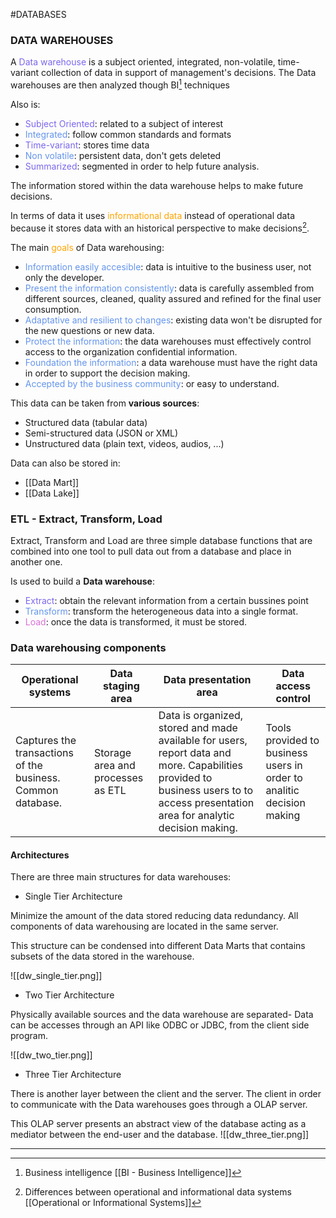 #DATABASES 

### DATA WAREHOUSES

A <span style="color:MediumSlateBlue;">Data warehouse</span> is a subject oriented, integrated, non-volatile, time-variant collection of data in support of management's decisions. 
The Data warehouses are then analyzed though BI[^2] techniques

Also is: 
* <span style="color:MediumSlateBlue;">Subject Oriented</span>: related to a subject of interest
* <span style="color:CornflowerBlue;">Integrated</span>: follow common standards and formats
* <span style="color:MediumSlateBlue;">Time-variant</span>: stores time data
* <span style="color:CornflowerBlue;">Non volatile</span>: persistent data, don't gets deleted
* <span style="color:MediumSlateBlue;">Summarized</span>: segmented in order to help future analysis. 

The information stored within the data warehouse helps to make future decisions. 

In terms of data it uses <span style="color:orange;">informational data</span> instead of operational data because it stores data with an historical perspective to make decisions[^1]. 

The main <span style="color:orange;">goals</span> of Data warehousing: 

* <span style="color:CornflowerBlue;">Information easily accesible</span>: data is intuitive to the business user, not only the developer. 
* <span style="color:CornflowerBlue;">Present the information consistently</span>: data is carefully assembled from different sources, cleaned, quality assured and refined for the final user consumption. 
* <span style="color:CornflowerBlue;">Adaptative and resilient to changes</span>: existing data won't be disrupted for the new questions or new data. 
* <span style="color:CornflowerBlue;">Protect the information</span>: the data warehouses must effectively control access to the organization confidential information. 
* <span style="color:CornflowerBlue;">Foundation the information</span>: a data warehouse must have the right data in order to support the decision making. 
* <span style="color:CornflowerBlue;">Accepted by the business community</span>: or easy to understand. 

This data can be taken from **various sources**: 

* Structured data (tabular data)
* Semi-structured data (JSON or XML)
* Unstructured data (plain text, videos, audios, ...)

Data can also be stored in: 
* [[Data Mart]]
* [[Data Lake]]

### ETL - Extract, Transform, Load

Extract, Transform and Load are three simple database functions that are combined into one tool to pull data out from a database and place in another one. 

Is used to build a **Data warehouse**: 

* <span style="color:MediumSlateBlue">Extract</span>: obtain the relevant information from a certain bussines point
* <span style="color:CornflowerBlue">Transform</span>: transform the heterogeneous data into a single format. 
* <span style="color:Orchid">Load</span>: once the data is transformed, it must be stored. 

### Data warehousing components

| Operational systems                                         | Data staging area                 | Data presentation area                                                                                                                                                              | Data access control                                                   |
| ----------------------------------------------------------- | --------------------------------- | ----------------------------------------------------------------------------------------------------------------------------------------------------------------------------------- | --------------------------------------------------------------------- |
| Captures the transactions of the business. Common database. | Storage area and processes as ETL | Data is organized, stored and made available for users, report data and more. Capabilities provided to business users to  to access presentation area for analytic decision making. | Tools provided to business users in order to analitic decision making |

#### Architectures

There are three main structures for data warehouses: 

- Single Tier Architecture

Minimize the amount of the data stored reducing data redundancy. 
All components of data warehousing are located in the same server. 

This structure can be condensed into different Data Marts that contains subsets of the data stored in the warehouse. 

![[dw_single_tier.png]]

- Two Tier Architecture

Physically available sources and the data warehouse are separated- 
Data can be accesses through an API like ODBC or JDBC, from the client side program. 

![[dw_two_tier.png]]

- Three Tier Architecture

There is another layer between the client and the server. The client in order to communicate with the Data warehouses goes through a OLAP server. 

This OLAP server presents an abstract view of the database acting as a mediator between the end-user and the database. 
![[dw_three_tier.png]]

---

[^1]: Differences between operational and informational data systems [[Operational or Informational Systems]]

[^2]: Business intelligence [[BI - Business Intelligence]]